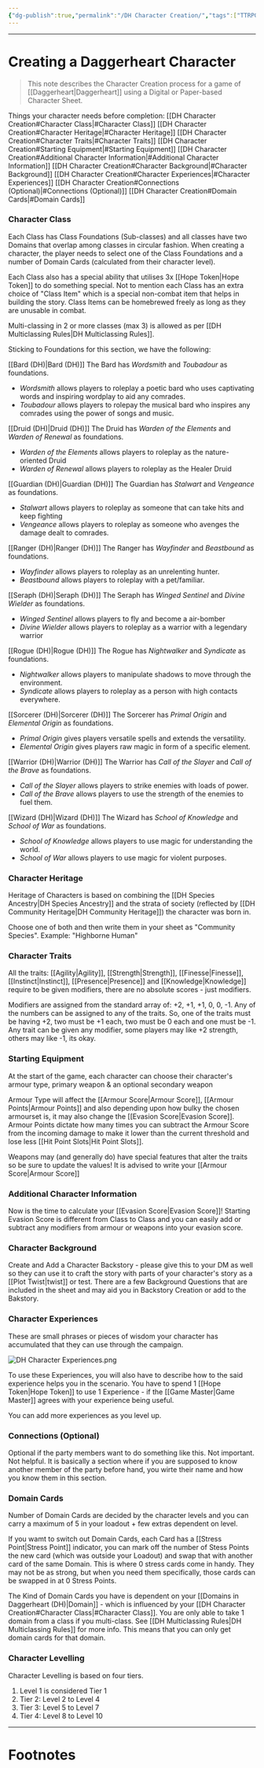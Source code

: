```yaml
---
{"dg-publish":true,"permalink":"/DH Character Creation/","tags":["TTRPG"]}
---
```



---
# Creating a Daggerheart Character
> This note describes the Character Creation process for a game of [[Daggerheart\|Daggerheart]] using a Digital or Paper-based Character Sheet.

Things your character needs before completion:
[[DH Character Creation#Character Class\|#Character Class]]
[[DH Character Creation#Character Heritage\|#Character Heritage]]
[[DH Character Creation#Character Traits\|#Character Traits]]
[[DH Character Creation#Starting Equipment\|#Starting Equipment]]
[[DH Character Creation#Additional Character Information\|#Additional Character Information]]
[[DH Character Creation#Character Background\|#Character Background]]
[[DH Character Creation#Character Experiences\|#Character Experiences]]
[[DH Character Creation#Connections (Optional)\|#Connections (Optional)]]
[[DH Character Creation#Domain Cards\|#Domain Cards]]

### Character Class
Each Class has Class Foundations (Sub-classes) and all classes have two Domains that overlap among classes in circular fashion. When creating a character, the player needs to select one of the Class Foundations and a number of Domain Cards (calculated from their character level). 

Each Class also has a special ability that utilises 3x [[Hope Token\|Hope Token]] to do something special. Not to mention each Class has an extra choice of "Class Item" which is a special non-combat item that helps in building the story. Class Items can be homebrewed freely as long as they are unusable in combat.

Multi-classing in 2 or more classes (max 3) is allowed as per [[DH Multiclassing Rules\|DH Multiclassing Rules]].

Sticking to Foundations for this section, we have the following:

[[Bard (DH)\|Bard (DH)]] 
The Bard has *Wordsmith* and *Toubadour* as foundations.
- *Wordsmith* allows players to roleplay a poetic bard who uses captivating words and inspiring wordplay to aid any comrades.
- *Toubadour* allows players to rolepay the musical bard who inspires any comrades using the power of songs and music.

[[Druid (DH)\|Druid (DH)]]
The Druid has *Warden of the Elements* and *Warden of Renewal* as foundations.
- *Warden of the Elements* allows players to roleplay as the nature-oriented Druid
- *Warden of Renewal* allows players to roleplay as the Healer Druid

[[Guardian (DH)\|Guardian (DH)]]
The Guardian has *Stalwart* and *Vengeance* as foundations.
- *Stalwart* allows players to roleplay as someone that can take hits and keep fighting
- *Vengeance* allows players to roleplay as someone who avenges the damage dealt to comrades.

[[Ranger (DH)\|Ranger (DH)]]
The Ranger has *Wayfinder* and *Beastbound* as foundations.
- *Wayfinder* allows players to roleplay as an unrelenting hunter.
- *Beastbound* allows players to roleplay with a pet/familiar.

[[Seraph (DH)\|Seraph (DH)]]
The Seraph has *Winged Sentinel* and *Divine Wielder* as foundations.
- *Winged Sentinel* allows players to fly and become a air-bomber
- *Divine Wielder* allows players to roleplay as a warrior with a legendary warrior

[[Rogue (DH)\|Rogue (DH)]]
The Rogue has *Nightwalker* and *Syndicate* as foundations.
- *Nightwalker* allows players to manipulate shadows to move through the environment.
- *Syndicate* allows players to roleplay as a person with high contacts everywhere.

[[Sorcerer (DH)\|Sorcerer (DH)]]
The Sorcerer has *Primal Origin* and *Elemental Origin* as foundations.
- *Primal Origin* gives players versatile spells and extends the versatility.
- *Elemental Origin* gives players raw magic in form of a specific element.

[[Warrior (DH)\|Warrior (DH)]]
The Warrior has *Call of the Slayer* and *Call of the Brave* as foundations.
- *Call of the Slayer* allows players to strike enemies with loads of power.
- *Call of the Brave* allows players to use the strength of the enemies to fuel them.

[[Wizard (DH)\|Wizard (DH)]]
The Wizard has *School of Knowledge* and *School of War* as foundations.
- *School of Knowledge* allows players to use magic for understanding the world.
- *School of War* allows players to use magic for violent purposes.

### Character Heritage
Heritage of Characters is based on combining the [[DH Species Ancestry\|DH Species Ancestry]] and the strata of society (reflected by [[DH Community Heritage\|DH Community Heritage]]) the character was born in.

Choose one of both and then write them in your sheet as "Community Species".
Example: "Highborne Human"

### Character Traits
All the traits: [[Agility\|Agility]], [[Strength\|Strength]], [[Finesse\|Finesse]], [[Instinct\|Instinct]], [[Presence\|Presence]] and [[Knowledge\|Knowledge]] require to be given modifiers, there are no absolute scores - just modifiers.

Modifiers are assigned from the standard array of: +2, +1, +1, 0, 0, -1.
Any of the numbers can be assigned to any of the traits. So, one of the traits must be having +2, two must be +1 each, two must be 0 each and one must be -1. Any trait can be given any modifier, some players may like +2 strength, others may like -1, its okay.

### Starting Equipment
At the start of the game, each character can choose their character's armour type, primary weapon & an optional secondary weapon

Armour Type will affect the [[Armour Score\|Armour Score]], [[Armour Points\|Armour Points]] and also depending upon how bulky the chosen armourset is, it may also change the [[Evasion Score\|Evasion Score]]. Armour Points dictate how many times you can subtract the Armour Score from the incoming damage to make it lower than the current threshold and lose less [[Hit Point Slots\|Hit Point Slots]].

Weapons may (and generally do) have special features that alter the traits so be sure to update the values! It is advised to write your [[Armour Score\|Armour Score]] 

### Additional Character Information
Now is the time to calculate your [[Evasion Score\|Evasion Score]]! Starting Evasion Score is different from Class to Class and you can easily add or subtract any modifiers from armour or weapons into your evasion score.

### Character Background
Create and Add a Character Backstory - please give this to your DM as well so they can use it to craft the story with parts of your character's story as a [[Plot Twist\|twist]] or test. There are a few Background Questions that are included in the sheet and may aid you in Backstory Creation or add to the Bakstory.

### Character Experiences
These are small phrases or pieces of wisdom your character has accumulated that they can use through the campaign.

![DH Character Experiences.png](/img/user/Vaulted%20Images/DH%20Character%20Experiences.png)

To use these Experiences, you will also have to describe how to the said experience helps you in the scenario. 
You have to spend 1 [[Hope Token\|Hope Token]] to use 1 Experience - if the [[Game Master\|Game Master]] agrees with your experience being useful.

You can add more experiences as you level up.

### Connections (Optional)
Optional if the party members want to do something like this. Not important. Not helpful. It is basically a section where if you are supposed to know another member of the party before hand, you wirte their name and how you know them in this section.

### Domain Cards
Number of Domain Cards are decided by the character levels and you can carry a maximum of 5 in your loadout + few extras dependent on level.

If you wamt to switch out Domain Cards, each Card has a [[Stress Point\|Stress Point]] indicator, you can mark off the number of Stess Points the new card (which was outside your Loadout) and swap that with another card of the same Domain. This is where 0 stress cards come in handy. They may not be as strong, but when you need them specifically, those cards can be swapped in at 0 Stress Points.

The Kind of Domain Cards you have is dependent on your [[Domains in Daggerheart (DH)\|Domain]] - which is influenced by your [[DH Character Creation#Character Class\|#Character Class]]. You are only able to take 1 domain from a class if you multi-class. See [[DH Multiclassing Rules\|DH Multiclassing Rules]] for more info. This means that you can only get domain cards for that domain.

### Character Levelling
Character Levelling is based on four tiers.
1. Level 1 is considered Tier 1
2. Tier 2: Level 2 to Level 4
3. Tier 3: Level 5 to Level 7
4. Tier 4: Level 8 to Level 10

---
# Footnotes